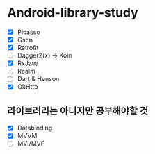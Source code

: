 # Android-library-study

- [x] Picasso
- [x] Gson
- [x] Retrofit
- [ ] Dagger2(x) -> Koin
- [x] RxJava
- [ ] Realm
- [ ] Dart & Henson
- [x] OkHttp

## 라이브러리는 아니지만 공부해야할 것
- [x] Databinding
- [x] MVVM
- [ ] MVI/MVP
